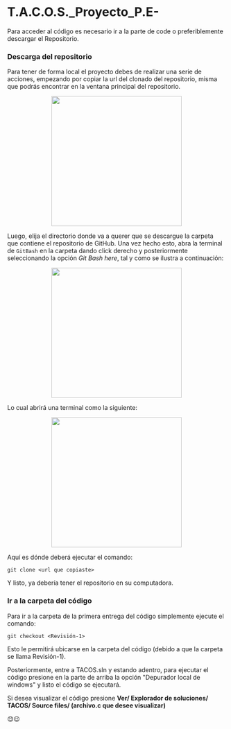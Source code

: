 # T.A.C.O.S._Proyecto_P.E-

 Para acceder al código es necesario ir a la parte de code o preferiblemente descargar el Repositorio.
 
 ### Descarga del repositorio

Para tener de forma local el proyecto debes de realizar una serie de acciones, empezando por copiar la url del clonado del repositorio, misma que podrás encontrar en la ventana principal del repositorio.

<p align="center">
    <img src="https://docs.github.com/assets/cb-88716/images/help/repository/https-url-clone-cli.png" width="300px">
</p>

Luego, elija el directorio donde va a querer que se descargue la carpeta que contiene el repositorio de GitHub. Una vez hecho esto, abra la terminal de `GitBash` en la carpeta dando click derecho y posteriormente seleccionando la opción _Git Bash here_, tal y como se ilustra a continuación:

<p align="center">
    <img src="https://jcutrer.com/wp-content/uploads/2018/01/git-bash-here-right-click.png.webp" width="300px">
</p>

Lo cual abrirá una terminal como la siguiente:

<p align="center">
    <img src="https://linuxhint.com/wp-content/uploads/2022/09/add-git-bash-windows-terminal-19.png" width="300px">
</p>

Aquí es dónde deberá ejecutar el comando:

```text
git clone <url que copiaste>
```

Y listo, ya debería tener el repositorio en su computadora.

### Ir a la carpeta del código

Para ir a la carpeta de la primera entrega del código simplemente ejecute el comando:

```text
git checkout <Revisión-1>
```
Esto le permitirá ubicarse en la carpeta del código (debido a que la carpeta se llama Revisión-1).

Posteriormente, entre a TACOS.sln y estando adentro, para ejecutar el código presione en la parte de arriba la opción "Depurador local de windows" y listo el código se ejecutará.

Si desea visualizar el código presione **Ver/ Explorador de soluciones/ TACOS/ Source files/ (archivo.c que desee visualizar)**

😊😉
